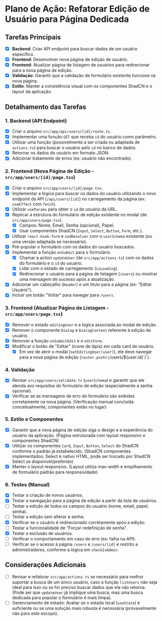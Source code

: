 # Plano de Ação: Refatorar Edição de Usuário para Página Dedicada

## Tarefas Principais

- [x] **Backend**: Criar API endpoint para buscar dados de um usuário específico.
- [x] **Frontend**: Desenvolver nova página de edição de usuário.
- [x] **Frontend**: Atualizar página de listagem de usuários para redirecionar para a nova página de edição.
- [x] **Validação**: Garantir que a validação de formulário existente funcione na nova página.
- [x] **Estilo**: Manter a consistência visual com os componentes ShadCN e o layout da aplicação.

## Detalhamento das Tarefas

### 1. Backend (API Endpoint)
- [x] Criar o arquivo `src/app/api/users/[id]/route.ts`.
- [x] Implementar uma função `GET` que receba `id` do usuário como parâmetro.
- [x] Utilizar uma função (possivelmente a ser criada ou adaptada de `actions.ts`) para buscar o usuário pelo `id` no banco de dados.
- [x] Retornar os dados do usuário em formato JSON.
- [x] Adicionar tratamento de erros (ex: usuário não encontrado).

### 2. Frontend (Nova Página de Edição - `src/app/users/[id]/page.tsx`)
- [x] Criar o arquivo `src/app/users/[id]/page.tsx`.
- [x] Implementar a lógica para buscar os dados do usuário utilizando o novo endpoint da API (`/api/users/[id]`) no carregamento da página (ex: `useEffect` com `fetch`).
- [x] Utilizar `useParams` para obter o `id` do usuário da URL.
- [x] Replicar a estrutura do formulário de edição existente no modal (de `src/app/users/page.tsx`).
    - [x] Campos: Nome, Email, Senha (opcional), Papel.
    - [x] Usar componentes ShadCN (`Input`, `Select`, `Button`, `Form`, etc.).
- [x] Utilizar `react-hook-form` e `zodResolver` com o `userSchema` existente (ou uma versão adaptada se necessário).
- [x] Pré-popular o formulário com os dados do usuário buscados.
- [x] Implementar a função `onSubmit` para o formulário.
    - [x] Chamar a action `updateUser` (de `src/app/actions.ts`) com os dados do formulário e o `id` do usuário.
    - [x] Lidar com o estado de carregamento (`isLoading`).
    - [x] Redirecionar o usuário para a página de listagem (`/users`) ou mostrar uma mensagem de sucesso após a atualização.
- [x] Adicionar um cabeçalho (`Header`) e um título para a página (ex: "Editar Usuário").
- [x] Incluir um botão "Voltar" para navegar para `/users`.

### 3. Frontend (Atualizar Página de Listagem - `src/app/users/page.tsx`)
- [x] Remover o estado `editingUser` e a lógica associada ao modal de edição.
- [x] Remover o componente `Dialog` e `DialogContent` referente à edição de usuário.
- [x] Remover a função `onSubmitEdit` e o `editForm`.
- [x] Modificar o botão de "Editar" (ícone de lápis) em cada card de usuário.
    - [x] Em vez de abrir o modal (`setEditingUser(user)`), ele deve navegar para a nova página de edição (`router.push(\`/users/\${user.id}\`)`).

### 4. Validação
- [x] Revisar `src/app/users/validate.ts` (`userSchema`) e garantir que ele atenda aos requisitos do formulário de edição (especialmente a senha opcional).
- [x] Verificar se as mensagens de erro do formulário são exibidas corretamente na nova página. (Verificação manual concluída conceitualmente; componentes estão no lugar)

### 5. Estilo e Componentes
- [x] Garantir que a nova página de edição siga o design e a experiência do usuário da aplicação. (Página estruturada com layout responsivo e componentes ShadCN)
- [x] Utilizar os componentes `Card`, `Input`, `Button`, `Select` do ShadCN conforme o padrão já estabelecido. (ShadCN componentes implementados; Select é nativo HTML, pode ser trocado por ShadCN Select se disponível/preferido)
- [x] Manter o layout responsivo. (Layout utiliza max-width e empilhamento de formulário padrão para responsividade)

### 6. Testes (Manual)
- [x] Testar a criação de novos usuários.
- [x] Testar a navegação para a página de edição a partir da lista de usuários.
- [ ] Testar a edição de todos os campos do usuário (nome, email, papel, senha).
- [ ] Testar a edição sem alterar a senha.
- [x] Verificar se o usuário é redirecionado corretamente após a edição.
- [ ] Testar a funcionalidade de "Forçar redefinição de senha".
- [x] Testar a exclusão de usuários.
- [ ] Verificar o comportamento em caso de erro (ex: falha na API).
- [ ] Verificar se o acesso à página `/users` e `/users/[id]` é restrito a administradores, conforme a lógica em `checkIsAdmin`.

## Considerações Adicionais
- [ ] Revisar e refatorar `src/app/actions.ts` se necessário para melhor suportar a busca de um único usuário, caso a função `listUsers` não seja ideal para isso ou se for preciso buscar dados que ela não retorna. (Pode ser que `updateUser` já implique uma busca, mas uma busca dedicada para popular o formulário é mais limpa).
- [ ] Gerenciamento de estado: Avaliar se o estado local (`useState`) é suficiente ou se uma solução mais robusta é necessária (provavelmente não para este escopo). 